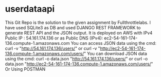 # userdataapi

This Git Repo is the solution to the given assignment by Fullthrottlelabs.
I have used SQLite3 as DB and used DJANGO REST FRAMEWORK to generate REST API and the JSON output.
It is deployed on AWS with IPv4 Public IP
: 54.161.174.136 or as Public DNS (IPv4): ec2-54-161-174-136.compute-1.amazonaws.com
You can access JSON data using the cmd: 
curl -v "http://54.161.174.136/users/"
or 
curl -v "http://ec2-54-161-174-136.compute-1.amazonaws.com/users/"
You can download JSON data using the cmd:
curl -o data.json "http://54.161.174.136/users/"
or 
curl -o data.json "http://ec2-54-161-174-136.compute-1.amazonaws.com/users/"
Or Using POSTMAN
